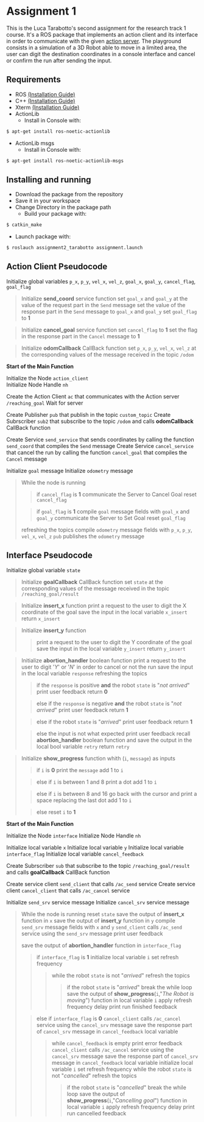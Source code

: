 Assignment 1
================================

This is the Luca Tarabotto's second assignment for the research track 1 course.
It's a ROS package that implements an action client and its interface in order to communicate with the given [action server](https://github.com/CarmineD8/assignment_2_2022).
The playground consists in a simulation of a 3D Robot able to move in a limited area, the user can digit the destination coordinates in a console interface and cancel or confirm the run after sending the input.

Requirements
-------------

- ROS [(Installation Guide)](http://wiki.ros.org/noetic/Installation/Ubuntu)
- C++ [(Installation Guide)](https://www.codespeedy.com/how-to-install-cpp-on-linux/)
- Xterm [(Installation Guide)](https://zoomadmin.com/HowToInstall/UbuntuPackage/xterm)
- ActionLib
  - Install in Console with:
```bash
$ apt-get install ros-noetic-actionlib
```
- ActionLib msgs
  - Install in Console with:
```bash
$ apt-get install ros-noetic-actionlib-msgs
```



Installing and running
----------------------

- Download the package from the repository
- Save it in your workspace
- Change Directory in the package path
  - Build your package with:
```bash
$ catkin_make
```
- Launch package with:
```bash
$ roslauch assignment2_tarabotto assignment.launch
```

Action Client Pseudocode
------------------------ 

Initialize global variables `p_x`, `p_y`, `vel_x`, `vel_z`, `goal_x`, `goal_y`, `cancel_flag`, `goal_flag`

> Initialize **send_coord** service function
> set `goal_x` and `goal_y` at the value of the request part in the `Send` message
> set the value of the response part in the `Send` message to `goal_x` and `goal_y` 
> set `goal_flag` to **1**

> Initialize **cancel_goal** service function
> set `cancel_flag` to **1**
> set the flag in the response part in the `Cancel` message to **1** 

> Initialize **odomCallback** CallBack function
> set `p_x`, `p_y`, `vel_x`, `vel_z` at the corresponding values of the message received in the topic `/odom`

**Start of the Main Function**

Initialize the Node `action_client`  
Initialize Node Handle `nh`  

Create the Action Client `ac` that communicates with the Action server `/reaching_goal`
Wait for server

Create Publisher `pub` that publish in the topic `custom_topic`
Create Subrscriber `sub2` that subscribe to the topic `/odom` and calls **odomCallback** CallBack function

Create Service `send_service` that sends coordinates by calling the function `send_coord` that compiles the `Send` message 
Create Service `cancel_service` that cancel the run by calling the function `cancel_goal` that compiles the `Cancel` message

Initialize `goal` message
Initialize `odometry` message

> While the node is running
>
>> if `cancel_flag` is **1**
>> communicate the Server to Cancel Goal
>> reset `cancel_flag`
>
>> if `goal_flag` is **1**
>> compile `goal` message fields with `goal_x` and `goal_y`
>> communicate the Server to Set Goal
>> reset `goal_flag`
>
> refreshing the topics
> compile `odometry` message fields with `p_x`, `p_y`, `vel_x`, `vel_z`
> `pub` publishes the `odometry` message


Interface Pseudocode
------------------------

Initialize global variable `state`

> Initialize **goalCallback** CallBack function
> set `state` at the corresponding values of the message received in the topic `/reaching_goal/result`


> Initialize **insert_x** function
> print a request to the user to digit the X coordinate of the goal
> save the input in the local variable `x_insert` 
> return `x_insert`

> Initialize **insert_y** function
>> print a request to the user to digit the Y coordinate of the goal
>> save the input in the local variable `y_insert` 
>> return `y_insert`


> Initialize **abortion_handler** boolean function
> print a request to the user to digit '*Y*' or '*N*' in order to cancel or not the run
> save the input in the local variable `response` 
> refreshing the topics
>
>> if the `response` is positive **and** the robot `state` is "*not arrived*"
>> print user feedback
>> return **0**
>
>> else if the `response` is negative **and** the robot `state` is "*not arrived*"
>> print user feedback
>> return **1**
>
>> else if the robot `state` is "*arrived*"
>> print user feedback
>> return **1**
>
>> else the input is not what expected
>> print user feedback
>> recall **abortion_handler** boolean function and save the output in the local bool variable `retry`
>> return `retry`


> Initialize **show_progress** function whith (`i`, `message`) as inputs
>> if `i` is **0**
>> print the `message`
>> add 1 to `i`
>
>> else if `i` is between 1 and 8
>> print a dot
>> add 1 to `i`
>
>> else if `i` is between 8 and 16
>> go back with the cursor and print a space replacing the last dot
>> add 1 to `i`
>
>> else 
>> reset `i` to **1**


**Start of the Main Function**

Initialize the Node `interface`
Initialize Node Handle `nh`

Initialize local variable `x`
Initialize local variable `y`
Initialize local variable `interface_flag`
Initialize local variable `cancel_feedback`

Create Subrscriber `sub` that subscribe to the topic `/reaching_goal/result` and calls **goalCallback** CallBack function

Create service client `send_client` that calls `/ac_send` service
Create service client `cancel_client` that calls `/ac_cancel` service

Initialize `send_srv` service message
Initialize `cancel_srv` service message

> While the node is running
> reset `state`
> save the output of **insert_x** function in `x`
> save the output of **insert_y** function in `y` 
> compile `send_srv` message fields with `x` and `y`
> `send_client` calls `/ac_send` service using the `send_srv` message
> print user feedback
>
> save the output of **abortion_handler** function in `interface_flag`
>
>> if `interface_flag` is **1**
>> initialize local variable `i`
>> set refresh frequency
>>> while the robot `state` is not "*arrived*"
>>> refresh the topics 
>>>> if the robot `state` is "*arrived*"
>>>> break the while loop
>>> save the output of **show_progress**(`i`,"*The Robot is moving*") function in local variable `i`
>>> apply refresh frequency delay
>> print run finished feedback
>
>> else if `interface_flag` is **0**
>> `cancel_client` calls `/ac_cancel` service using the `cancel_srv` message
>> save the response part of `cancel_srv` message in `cancel_feedback` local variable
>>> while `cancel_feedback` is empty
>>> print error feedback
>>> `cancel_client` calls `/ac_cancel` service using the `cancel_srv` message
>>> save the response part of `cancel_srv` message in `cancel_feedback` local variable
>> initialize local variable `i`
>> set refresh frequency
>>> while the robot `state` is not "*cancelled*"
>>> refresh the topics
>>>> if the robot `state` is "*cancelled*"
>>>> break the while loop
>>> save the output of **show_progress**(`i`,"*Cancelling goal*") function in local variable `i`
>>> apply refresh frequency delay
>> print run cancelled feedback
